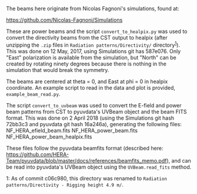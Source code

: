 The beams here originate from Nicolas Fagnoni's simulations, found at:

https://github.com/Nicolas-Fagnoni/Simulations

These are power beams and the script `convert_to_healpix.py` was used to convert the directivity beams from the CST output to healpix (after unzipping the `.zip` files in `Radiation patterns/Directivity/` directory<sup>[1](#foot1)</sup>). This was done on 12 May, 2017, using Simulations git has 587e076. Only "East" polarization is available from the simulation, but "North" can be created by rotating ninety degrees because there is nothing in the simulation that would break the symmetry.

The beams are centered at theta = 0, and East at phi = 0 in healpix coordinate. An example script to read in the data and plot is provided, `example_beam_read.py`.

The script `convert_to_uvbeam` was used to convert the E-field and power beam patterns from CST to pyuvdata's UVBeam object and the beam FITS format. This was done on 2 April 2018 (using the Simulations git hash 72bb3c3 and pyuvdata git hash 16a246a), generating the following files:
NF_HERA_efield_beam.fits
NF_HERA_power_beam.fits
NF_HERA_power_beam_healpix.fits

These files follow the pyuvdata beamfits format (described here: https://github.com/HERA-Team/pyuvdata/blob/master/docs/references/beamfits_memo.pdf),
and can be read into pyuvdata's UVBeam object using the `UVBeam.read_fits` method.

<a name="foot1">1</a>: As of commit c06c980, this directory was renamed to `Radiation patterns/Directivity - Rigging height 4.9 m/`.
